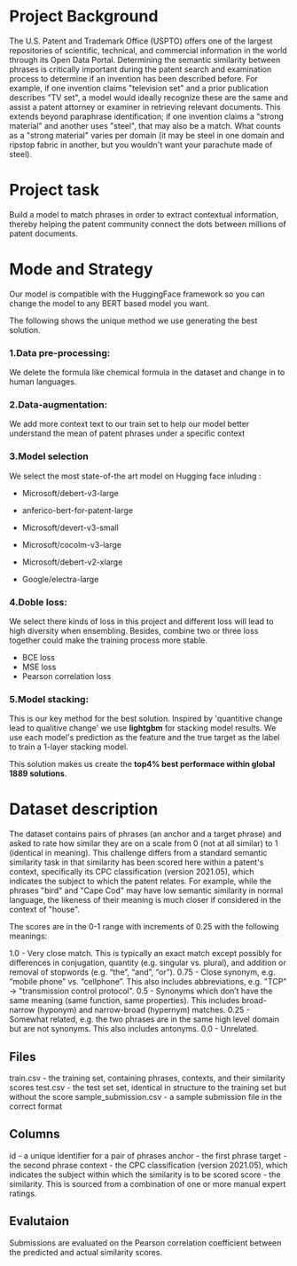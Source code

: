 # Project Background

The U.S. Patent and Trademark Office (USPTO) offers one of the largest repositories of scientific, technical, and commercial information in the world through its Open Data Portal. Determining the semantic similarity between phrases is critically important during the patent search and examination process to determine if an invention has been described before. For example, if one invention claims "television set" and a prior publication describes "TV set", a model would ideally recognize these are the same and assist a patent attorney or examiner in retrieving relevant documents. This extends beyond paraphrase identification; if one invention claims a "strong material" and another uses "steel", that may also be a match. What counts as a "strong material" varies per domain (it may be steel in one domain and ripstop fabric in another, but you wouldn't want your parachute made of steel).

# Project task
Build a model to match phrases in order to extract contextual information, thereby helping the patent community connect the dots between millions of patent documents.

# Mode and Strategy
Our model is compatible with the HuggingFace framework so you can change the model to any BERT based model you want.

The following shows the unique method we use generating the best solution.

### 1.Data pre-processing:
We delete the formula like chemical formula in the dataset and change in to human languages.
### 2.Data-augmentation:
We add more context text to our train set to help our model better understand the mean of patent phrases under a specific context
### 3.Model selection
We select the most state-of-the art model on Hugging face inluding :

- Microsoft/debert-v3-large

- anferico-bert-for-patent-large

- Microsoft/devert-v3-small

- Microsoft/cocolm-v3-large

- Microsoft/debert-v2-xlarge

- Google/electra-large

### 4.Doble loss:
We select there kinds of loss in this project and different loss will lead to high diversity when ensembling. Besides, combine two or three loss together could make the training process more stable.

- BCE loss
- MSE loss
- Pearson correlation loss 
### 5.Model stacking:
This is our key method for the best solution. Inspired by 'quantitive change lead to qualitive change' we use **lightgbm** for stacking model results. 
We use each model's prediction as the feature and the true target as the label to train a 1-layer stacking model.

This solution makes us create the **top4% best performace within global 1889 solutions**.

# Dataset description

The dataset contains pairs of phrases (an anchor and a target phrase) and asked to rate how similar they are on a scale from 0 (not at all similar) to 1 (identical in meaning). This challenge differs from a standard semantic similarity task in that similarity has been scored here within a patent's context, specifically its CPC classification (version 2021.05), which indicates the subject to which the patent relates. For example, while the phrases "bird" and "Cape Cod" may have low semantic similarity in normal language, the likeness of their meaning is much closer if considered in the context of "house".

The scores are in the 0-1 range with increments of 0.25 with the following meanings:

1.0 - Very close match. This is typically an exact match except possibly for differences in conjugation, quantity (e.g. singular vs. plural), and addition or removal of stopwords (e.g. “the”, “and”, “or”).
0.75 - Close synonym, e.g. “mobile phone” vs. “cellphone”. This also includes abbreviations, e.g. "TCP" -> "transmission control protocol".
0.5 - Synonyms which don’t have the same meaning (same function, same properties). This includes broad-narrow (hyponym) and narrow-broad (hypernym) matches.
0.25 - Somewhat related, e.g. the two phrases are in the same high level domain but are not synonyms. This also includes antonyms.
0.0 - Unrelated.

## Files
train.csv - the training set, containing phrases, contexts, and their similarity scores
test.csv - the test set set, identical in structure to the training set but without the score
sample_submission.csv - a sample submission file in the correct format

## Columns
id - a unique identifier for a pair of phrases
anchor - the first phrase
target - the second phrase
context - the CPC classification (version 2021.05), which indicates the subject within which the similarity is to be scored
score - the similarity. This is sourced from a combination of one or more manual expert ratings.

## Evalutaion 
Submissions are evaluated on the Pearson correlation coefficient between the predicted and actual similarity scores.

